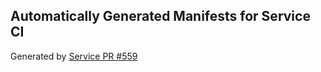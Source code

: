 ## Automatically Generated Manifests for Service CI
Generated by [Service PR #559](https://github.com/trustyai-explainability/trustyai-explainability/pull/559)

